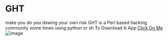 # GHT
 make you do you dowing your own risk
GHT is a Perl based hacking community some times using python or sh
To Download A  App  <a href="https://github.com/mralexrusoff/GHT/releases">Click On Me</a>
![image](https://www.researchgate.net/publication/335975371/figure/fig1/AS:806095123652619@1569199462871/Hacker-stock-photo-Image-credit-hacker-1-iaBeta-C-2017-Public-Domain.png)

